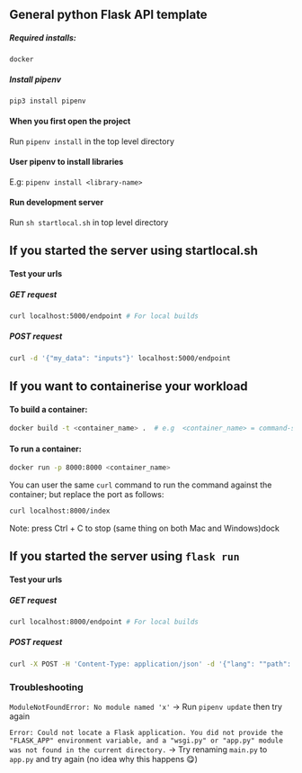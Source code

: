 ## General python Flask API template

##### Required installs:
`docker`

##### Install pipenv
`pip3 install pipenv`

#### When you first open the project
Run `pipenv install` in the top level directory

#### User pipenv to install libraries
E.g: `pipenv install <library-name>`

#### Run development server
Run `sh startlocal.sh` in top level directory


## If you started the server using startlocal.sh
#### Test your urls
##### GET request
```bash
curl localhost:5000/endpoint # For local builds
```

##### POST request
```bash
curl -d '{"my_data": "inputs"}' localhost:5000/endpoint
```


## If you want to containerise your workload
#### To build a container:
```bash
docker build -t <container_name> .  # e.g  <container_name> = command-service
```

#### To run a container:
```bash
docker run -p 8000:8000 <container_name> 
```
You can user the same `curl` command to run the command against the container; but replace the port as follows:
```bash
curl localhost:8000/index
```
Note: press Ctrl + C to stop (same thing on both Mac and Windows)dock

## If you started the server using `flask run`
#### Test your urls
##### GET request
```bash
curl localhost:8000/endpoint # For local builds
```

##### POST request
```bash
curl -X POST -H 'Content-Type: application/json' -d '{"lang": ""path": "audio_recordings/rec3.ogg", "user_id": 100, "type": "add"}' localhost:5000/                                                                                                                                                                                                                                                                                                                                                                                                                                                                                                                                                                                                                                                                                                                                                                                                                                                                                                                                                                                                                                                                                                                                                                                                                                                                                                                                                                                                                                                                                                                                                                                                                                                                                                                                                                                                                                                                                                                                                                                                                                                                                                                                                                                                                                                                                                                                                                                                                                                                                                                                                                                                                                                                                                                                                                                                                                                                                                                                                                                                                                                                                                                                                                                                                                                                                                                                                                                                                                                                                                                                                                                                                                                                                                                                                                                                                                                                                                                                                                                                                                                                                                                                                                                                                                                                                                                                                                                                                                                                                                                                                                                                                                                                                                                                                                                                                                                                                                                                                                                                                                                                                                                                                                                                                                                                                                                                                                                                                                                                                                                                                                                                                                                                                                                                                                                                                                                                                                                                                                                                                                                                                                                                                                                                                                                                                                                                                                                                                                                                                                                                                                                                                                                                                                                                                                                      
```


### Troubleshooting
`ModuleNotFoundError: No module named 'x'`
-> Run `pipenv update` then try again

`Error: Could not locate a Flask application. You did not provide the "FLASK_APP" environment variable, and a "wsgi.py" or "app.py" module was not found in the current directory.`
-> Try renaming `main.py` to `app.py` and try again (no idea why this happens 😋)
